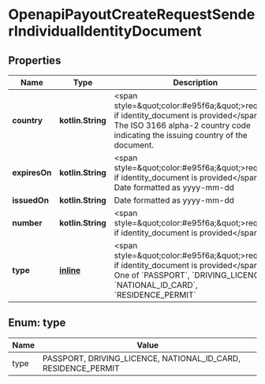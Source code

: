 
# OpenapiPayoutCreateRequestSenderIndividualIdentityDocument

## Properties
Name | Type | Description | Notes
------------ | ------------- | ------------- | -------------
**country** | **kotlin.String** | &lt;span style&#x3D;\&quot;color:#e95f6a;\&quot;&gt;required if identity_document is provided&lt;/span&gt;  The ISO 3166 alpha-2 country code indicating the issuing country of the document. |  [optional]
**expiresOn** | **kotlin.String** | &lt;span style&#x3D;\&quot;color:#e95f6a;\&quot;&gt;required if identity_document is provided&lt;/span&gt;  Date formatted as yyyy-mm-dd |  [optional]
**issuedOn** | **kotlin.String** | Date formatted as yyyy-mm-dd |  [optional]
**number** | **kotlin.String** | &lt;span style&#x3D;\&quot;color:#e95f6a;\&quot;&gt;required if identity_document is provided&lt;/span&gt; |  [optional]
**type** | [**inline**](#Type) | &lt;span style&#x3D;\&quot;color:#e95f6a;\&quot;&gt;required if identity_document is provided&lt;/span&gt;  One of &#x60;PASSPORT&#x60;, &#x60;DRIVING_LICENCE&#x60;, &#x60;NATIONAL_ID_CARD&#x60;, &#x60;RESIDENCE_PERMIT&#x60; |  [optional]


<a id="Type"></a>
## Enum: type
Name | Value
---- | -----
type | PASSPORT, DRIVING_LICENCE, NATIONAL_ID_CARD, RESIDENCE_PERMIT



